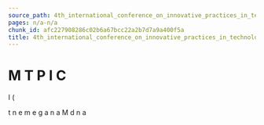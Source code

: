 ```yaml
---
source_path: 4th_international_conference_on_innovative_practices_in_technology_and_managemen.md
pages: n/a-n/a
chunk_id: afc227908286c02b6a67bcc22a2b7d7a9a400f5a
title: 4th_international_conference_on_innovative_practices_in_technology_and_managemen
---
```

# M T P I C

I (

t n e m e g a n a M d n a

